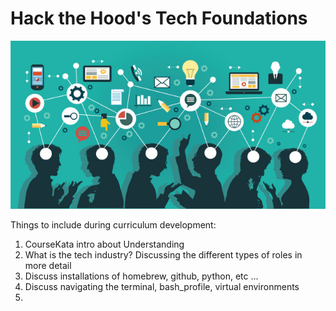 # Hack the Hood's Tech Foundations

![Tech Photo](/images/intro.png)

Things to include during curriculum development:
1. CourseKata intro about Understanding
2. What is the tech industry? Discussing the different types of roles in more detail
3. Discuss installations of homebrew, github, python, etc ...
4. Discuss navigating the terminal, bash_profile, virtual environments
5. 